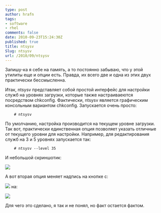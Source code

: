 ```yaml
---
type: post
author: hrafn
tags:
- software
- rhel
comments: false
date: 2010-09-23T15:24:30Z
published: true
title: ntsysv
Slug: ntsysv
url: /2010/09/ntsysv
---
```


Запишу-ка я себе на память, а то постоянно забываю, что у этой утилиты еще и
опции есть. Правда, их всего две и одна из этих двух практически бессмысленна.

Итак, ntsysv представляет собой простой интерфейс для настройки служб на
уровнях загрузки, которые также настраиваеются посредством chkconfig.
Фактически, ntsysv является графическим консольным вариантом chkconfig.
Запускается очень просто:

		# ntsysv

По умолчанию, настройка производится на текущем уровне загрузки. Так вот,
практически единственная опция позволяет указать отличные от текущего уровни
для настройки. Например, для редактирования служб на 3 и 5 уровнях запускается
так:

		# ntsysv --level 35

И небольшой скриншотик:

[![](/images/2010/09/23/ntsysv-1.png)](/images/2010/09/23/ntsysv-1.png)

А вот вторая опция меняет надпись на кнопке с:

[![](/images/2010/09/23/ntsysv-11.png)](/images/2010/09/23/ntsysv-11.png) на:

[![](/images/2010/09/23/ntsysv-back.png)](/images/2010/09/23/ntsysv-back.png)

Для чего это сделано, я так и не понял, но факт остается фактом.

